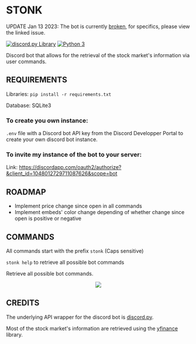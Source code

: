 # STONK
UPDATE Jan 13 2023: The bot is currently [broken](https://github.com/SamZhang02/STONK/issues/1), for specifics, please view the linked issue. 

[![discord.py Library](https://img.shields.io/badge/discord.py-2.1.0-blue.svg)](https://github.com/Rapptz/discord.py)
[![Python 3](https://img.shields.io/badge/python-3.10.9-blue.svg)](https://www.python.org/)

Discord bot that allows for the retrieval of the stock market's information via user commands.

## REQUIREMENTS

Libraries: `pip install -r requirements.txt`

Database: SQLite3

### To create you own instance:

`.env` file with a Discord bot API key from the Discord Developper Portal to create your own discord bot instance.

### To invite my instance of the bot to your server:

Link: https://discordapp.com/oauth2/authorize?&client_id=1048012729711087626&scope=bot

## ROADMAP
- Implement price change since open in all commands
- Implement embeds' color change depending of whether change since open is positive or negative

## COMMANDS
All commands start with the prefix `stonk` (Caps sensitive) 

`stonk help` to retrieve all possible bot commands

Retrieve all possible bot commands.

<p align="center">
<img src=https://user-images.githubusercontent.com/112342947/211911255-c7081ddd-8bab-4a61-aba7-6ee8432573a6.png>

</p>

## CREDITS
The underlying API wrapper for the discord bot is [discord.py](https://github.com/Rapptz/discord.py).

Most of the stock market's information are retrieved using the [yfinance](https://github.com/ranaroussi/yfinance) library. 
